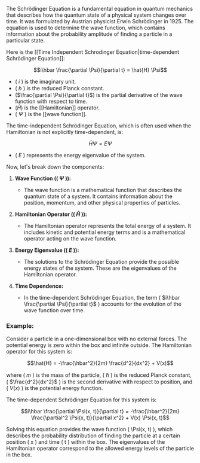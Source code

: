 The Schrödinger Equation is a fundamental equation in quantum mechanics that describes how the quantum state of a physical system changes over time. It was formulated by Austrian physicist Erwin Schrödinger in 1925. The equation is used to determine the wave function, which contains information about the probability amplitude of finding a particle in a particular state.

Here is the [[Time Independent Schrodinger Equation|time-dependent Schrödinger Equation]]:

$$i\hbar \frac{\partial \Psi}{\partial t} = \hat{H} \Psi$$

- ( $i$ ) is the imaginary unit.
- ( $\hbar$ ) is the reduced Planck constant.
- ($\frac{\partial \Psi}{\partial t}$) is the partial derivative of the wave function with respect to time.
- ($\hat{H}$) is the [[Hamiltonian]] operator.
- ( $\Psi$ ) is the [[wave function]].

The time-independent Schrödinger Equation, which is often used when the Hamiltonian is not explicitly time-dependent, is:

$$\hat{H} \Psi = E \Psi$$

- ( $E$ ) represents the energy eigenvalue of the system.

Now, let's break down the components:

1. **Wave Function (\( $\Psi$ \)):**
   - The wave function is a mathematical function that describes the quantum state of a system. It contains information about the position, momentum, and other physical properties of particles.

2. **Hamiltonian Operator (\( $\hat{H}$ \)):**
   - The Hamiltonian operator represents the total energy of a system. It includes kinetic and potential energy terms and is a mathematical operator acting on the wave function.

3. **Energy Eigenvalue (\( $E$ \)):**
   - The solutions to the Schrödinger Equation provide the possible energy states of the system. These are the eigenvalues of the Hamiltonian operator.

4. **Time Dependence:**
   - In the time-dependent Schrödinger Equation, the term ( $i\hbar \frac{\partial \Psi}{\partial t}$ ) accounts for the evolution of the wave function over time.

### Example:
Consider a particle in a one-dimensional box with no external forces. The potential energy is zero within the box and infinite outside. The Hamiltonian operator for this system is:

$$\hat{H} = -\frac{\hbar^2}{2m} \frac{d^2}{dx^2} + V(x)$$

where ( $m$ ) is the mass of the particle, ( $\hbar$ ) is the reduced Planck constant, ( $\frac{d^2}{dx^2}$ ) is the second derivative with respect to position, and ( $V(x)$ ) is the potential energy function.

The time-dependent Schrödinger Equation for this system is:

$$i\hbar \frac{\partial \Psi(x, t)}{\partial t} = -\frac{\hbar^2}{2m} \frac{\partial^2 \Psi(x, t)}{\partial x^2} + V(x) \Psi(x, t)$$

Solving this equation provides the wave function \( \Psi(x, t) \), which describes the probability distribution of finding the particle at a certain position \( x \) and time \( t \) within the box. The eigenvalues of the Hamiltonian operator correspond to the allowed energy levels of the particle in the box.